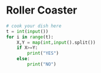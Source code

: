 # Roller Coaster

```python
# cook your dish here
t = int(input())
for i in range(t):
    X,Y = map(int,input().split())
    if X>=Y:
        print("YES")
    else:
        print("NO")
```